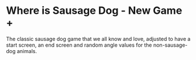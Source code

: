 # Where is Sausage Dog - New Game +

The classic sausage dog game that we all know and love, adjusted to have a start screen, an end screen and random angle values for the non-sausage-dog animals.
